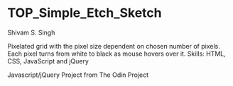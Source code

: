 TOP_Simple_Etch_Sketch
======================
Shivam S. Singh

Pixelated grid with the pixel size dependent on chosen number of pixels. 
Each pixel turns from white to black as mouse hovers over it. Skills: HTML, CSS, JavaScript and jQuery

Javascript/jQuery Project from The Odin Project 
